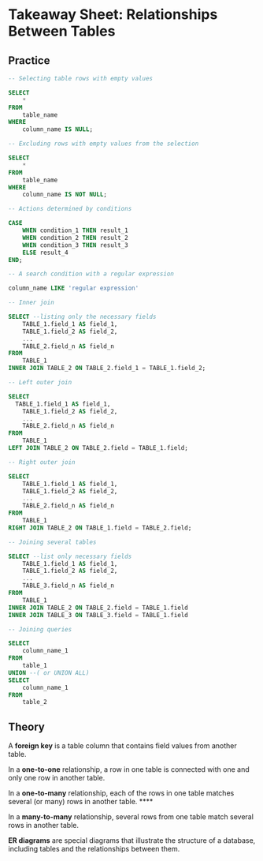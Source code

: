 # Takeaway Sheet: Relationships Between Tables

## Practice

```sql
-- Selecting table rows with empty values

SELECT 
	* 
FROM 
	table_name
WHERE 
	column_name IS NULL;
```

```sql
-- Excluding rows with empty values from the selection

SELECT 
	* 
FROM 
	table_name
WHERE 
	column_name IS NOT NULL;
```

```sql
-- Actions determined by conditions

CASE
    WHEN condition_1 THEN result_1
    WHEN condition_2 THEN result_2
    WHEN condition_3 THEN result_3
    ELSE result_4
END;
```

```sql
-- A search condition with a regular expression

column_name LIKE 'regular expression'
```

```sql
-- Inner join

SELECT --listing only the necessary fields
	TABLE_1.field_1 AS field_1,
	TABLE_1.field_2 AS field_2,
	...
	TABLE_2.field_n AS field_n
FROM
	TABLE_1
INNER JOIN TABLE_2 ON TABLE_2.field_1 = TABLE_1.field_2;
```

```sql
-- Left outer join

SELECT 
  TABLE_1.field_1 AS field_1,
	TABLE_1.field_2 AS field_2,
	...
	TABLE_2.field_n AS field_n
FROM
	TABLE_1
LEFT JOIN TABLE_2 ON TABLE_2.field = TABLE_1.field;
```

```sql
-- Right outer join

SELECT 
	TABLE_1.field_1 AS field_1,
	TABLE_1.field_2 AS field_2,
	...
	TABLE_2.field_n AS field_n
FROM
	TABLE_1
RIGHT JOIN TABLE_2 ON TABLE_1.field = TABLE_2.field;
```

```sql
-- Joining several tables

SELECT --list only necessary fields
	TABLE_1.field_1 AS field_1,
	TABLE_1.field_2 AS field_2,
	...
	TABLE_3.field_n AS field_n
FROM
	TABLE_1
INNER JOIN TABLE_2 ON TABLE_2.field = TABLE_1.field
INNER JOIN TABLE_3 ON TABLE_3.field = TABLE_1.field
```

```sql
-- Joining queries

SELECT 
	column_name_1  
FROM 
	table_1
UNION --( or UNION ALL)
SELECT 
	column_name_1  
FROM 
	table_2
```

## Theory

A **foreign key** is a table column that contains field values from another table.

In a **one-to-one** relationship, a row in one table is connected with one and only one row in another table. 

In a **one-to-many** relationship, each of the rows in one table matches several (or many) rows in another table. ****

In a **many-to-many** relationship, several rows from one table match several rows in another table. 

**ER diagrams** are special diagrams that illustrate the structure of a database, including tables and the relationships between them.